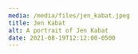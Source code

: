 ```yaml
---
media: /media/files/jen_kabat.jpeg
title: Jen Kabat
alt: A portrait of Jen Kabat
date: 2021-08-19T12:12:00-0500
---
```

